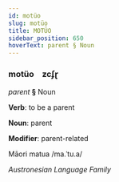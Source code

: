 ```yaml
---
id: motüo
slug: motüo
title: MOTÜO
sidebar_position: 650
hoverText: parent § Noun
---
```


### motüo&emsp;<span kind="abugida">ƶcʄɽ</span>

*parent* **§** Noun

**Verb**: to be a parent

**Noun**: parent

**Modifier**: parent-related

Māori matua /ma.ˈtu.a/

*Austronesian Language Family*